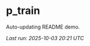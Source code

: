 # p_train

Auto-updating README demo.

<!--START_SECTION:status-->
_Last run: 2025-10-03 20:21 UTC_
<!--END_SECTION:status-->




















































































































































































































































































































































































































































































































































































































































































































































































































































































































































































































































